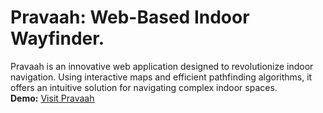 # Pravaah: Web-Based Indoor Wayfinder.

Pravaah is an innovative web application designed to revolutionize indoor navigation. Using interactive maps and efficient pathfinding algorithms, it offers an intuitive solution for navigating complex indoor spaces.
<br>
**Demo:** [Visit Pravaah](https://sih-kiosk.vercel.app)
